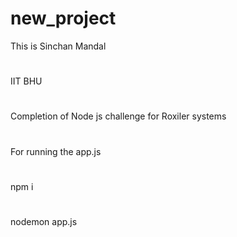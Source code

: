 # new_project
This is Sinchan Mandal
#
IIT BHU
#
Completion of Node js challenge for Roxiler systems
#
For running the app.js
#
npm i
#
nodemon app.js
